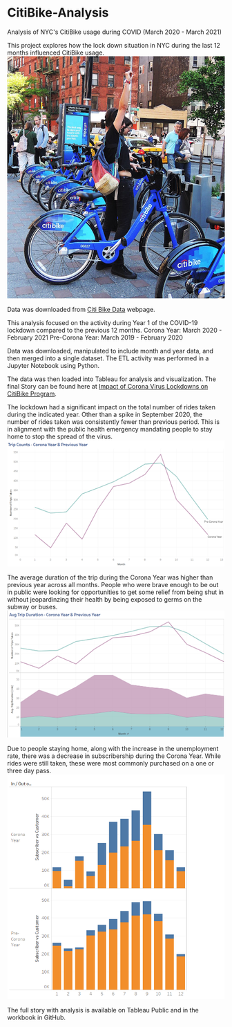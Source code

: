 # CitiBike-Analysis
Analysis of NYC's CitiBike usage during COVID (March 2020 - March 2021)

This project explores how the lock down situation in NYC during the last 12 months influenced CitiBike usage.
![Citi-Bikes](citi-bike-station-bikes.jpg)

Data was downloaded from [Citi Bike Data](https://www.citibikenyc.com/system-data) webpage.

This analysis focused on the activity during Year 1 of the COVID-19 lockdown compared to the previous 12 months.
    Corona Year: March 2020 - February 2021
    Pre-Corona Year: March 2019 - February 2020

Data was downloaded, manipulated to include month and year data, and then merged into a single dataset. The ETL activity was performed in a Jupyter Notebook using Python.

The data was then loaded into Tableau for analysis and visualization. The final Story can be found here at [Impact of Corona Virus Lockdowns on CitiBike Program](https://public.tableau.com/profile/jen7431#!/vizhome/NYCCitiBikeAnalysis_16168911035980/COVIDStory).

The lockdown had a significant impact on the total number of rides taken during the indicated year. Other than a spike in September 2020, the number of rides taken was consistently fewer than previous period. This is in alignment with the public health emergency mandating people to stay home to stop the spread of the virus.
![# of Rides](image1.png)

The average duration of the trip during the Corona Year was higher than previous year across all months.  People who were brave enough to be out in public were looking for opportunities to get some relief from being shut in without jeopardinzing their health by being exposed to germs on the subway or buses.
![Avg Duration of Rides](image3.png)

Due to people staying home, along with the increase in the unemployment rate, there was a decrease in subscribership during the Corona Year.  While rides were still taken, these were most commonly purchased on a one or three day pass.
![Subscribership](image4.png)

The full story with analysis is available on Tableau Public and in the workbook in GitHub.
